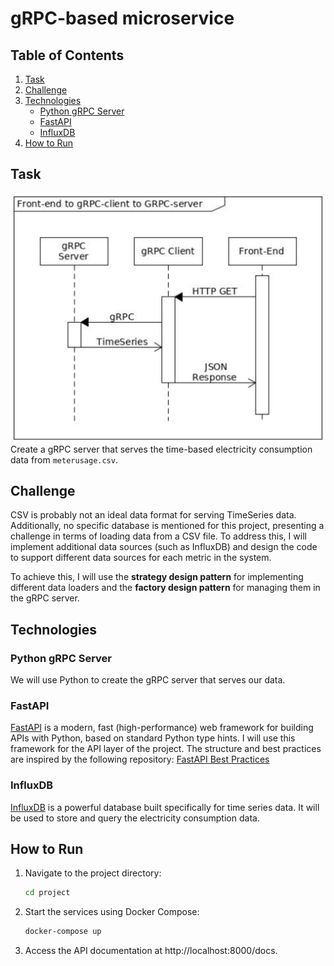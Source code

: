 # gRPC-based microservice



## Table of Contents
1. [Task](#task)
2. [Challenge](#challenge)
3. [Technologies](#technologies)
   - [Python gRPC Server](#python-grpc-server)
   - [FastAPI](#fastapi)
   - [InfluxDB](#influxdb)
4. [How to Run](#how-to-run)

## Task
![example tree](/README-assets/task-graph.png)
Create a gRPC server that serves the time-based electricity consumption data from `meterusage.csv`.

## Challenge
CSV is probably not an ideal data format for serving TimeSeries data. Additionally, no specific database is mentioned for this project, presenting a challenge in terms of loading data from a CSV file. To address this, I will implement additional data sources (such as InfluxDB) and design the code to support different data sources for each metric in the system.

To achieve this, I will use the **strategy design pattern** for implementing different data loaders and the **factory design pattern** for managing them in the gRPC server.

## Technologies

### Python gRPC Server
We will use Python to create the gRPC server that serves our data.

### FastAPI
[FastAPI](https://fastapi.tiangolo.com/) is a modern, fast (high-performance) web framework for building APIs with Python, based on standard Python type hints. I will use this framework for the API layer of the project. The structure and best practices are inspired by the following repository:
[FastAPI Best Practices](https://github.com/zhanymkanov/fastapi-best-practices)

### InfluxDB
[InfluxDB](https://www.influxdata.com/) is a powerful database built specifically for time series data. It will be used to store and query the electricity consumption data.

## How to Run
1. Navigate to the project directory:
   ```bash
   cd project
2. Start the services using Docker Compose:
   ```bash
   docker-compose up
3. Access the API documentation at http://localhost:8000/docs.

